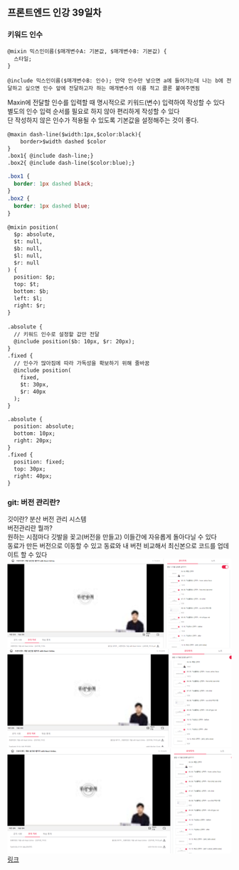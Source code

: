 ## 프론트엔드 인강 39일차

### 키워드 인수

```
@mixin 믹스인이름($매개변수A: 기본값, $매개변수B: 기본값) {
  스타일;
}

@include 믹스인이름($매개변수B: 인수); 만약 인수만 넣으면 a에 들어가는데 나는 b에 전달하고 싶으면 인수 앞에 전달하고자 하는 매개변수의 이름 적고 콜론 붙여주면됨
```

Maxin에 전달할 인수를 입력할 때 명시적으로 키워드(변수) 입력하여 작성할 수 있다  
별도의 인수 입력 순서를 필요로 하지 않아 편리하게 작성할 수 있다  
단 작성하지 않은 인수가 적용될 수 있도록 기본값을 설정해주는 것이 좋다.

```
@maxin dash-line($width:1px,$color:black){
    border>$width dashed $color
}
.box1{ @include dash-line;}
.box2{ @include dash-line($color:blue);}
```

```css
.box1 {
  border: 1px dashed black;
}
.box2 {
  border: 1px dashed blue;
}
```

```
@mixin position(
  $p: absolute,
  $t: null,
  $b: null,
  $l: null,
  $r: null
) {
  position: $p;
  top: $t;
  bottom: $b;
  left: $l;
  right: $r;
}

.absolute {
  // 키워드 인수로 설정할 값만 전달
  @include position($b: 10px, $r: 20px);
}
.fixed {
  // 인수가 많아짐에 따라 가독성을 확보하기 위해 줄바꿈
  @include position(
    fixed,
    $t: 30px,
    $r: 40px
  );
}
```

```
.absolute {
  position: absolute;
  bottom: 10px;
  right: 20px;
}
.fixed {
  position: fixed;
  top: 30px;
  right: 40px;
}
```

### git: 버전 관리란?

깃이란?
분산 버전 관리 시스템  
버전관리란 뭘까?  
원하는 시점마다 깃발을 꽂고(버전을 만들고) 이들간에 자유롭게 돌아다닐 수 있다  
동료가 만든 버전으로 이동할 수 있고 동료와 내 버전 비교해서 최신본으로 코드를 업데이트 할 수 있다
![screenshot](./img/1027_1.PNG)
![screenshot](./img/1027_2.PNG)
![screenshot](./img/1027_3.PNG)
[링크](https://bit.ly/3m0t8GM)
